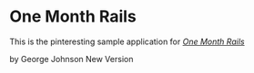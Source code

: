 # One Month Rails

This is the pinteresting sample application for 
[*One Month Rails*](http://onemonthrails.com)

by George Johnson New Version
